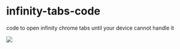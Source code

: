 # infinity-tabs-code
code to open infinity chrome tabs until your device cannot handle it

<p align="left">
  <img src="https://encrypted-tbn0.gstatic.com/images?q=tbn:ANd9GcS3ks_2ScKtTLSMHsRti_9bZGSDLT6El4bOGG9ppI6CI7FEVZ_q&s" />
</p>
